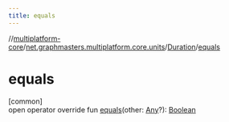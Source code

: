```yaml
---
title: equals
---
```

//[multiplatform-core](../../../index.html)/[net.graphmasters.multiplatform.core.units](../index.html)/[Duration](index.html)/[equals](equals.html)



# equals



[common]\
open operator override fun [equals](equals.html)(other: [Any](https://kotlinlang.org/api/latest/jvm/stdlib/kotlin/-any/index.html)?): [Boolean](https://kotlinlang.org/api/latest/jvm/stdlib/kotlin/-boolean/index.html)




